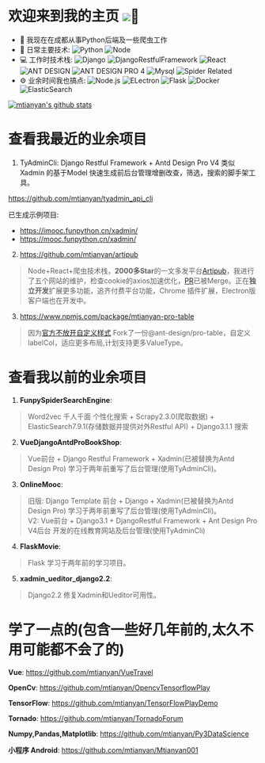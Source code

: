 # 欢迎来到我的主页  ![](https://visitor-badge.glitch.me/badge?page_id=mtianyan.readme)👋

- 🏢 我现在在成都从事Python后端及一些爬虫工作
- 🚀 日常主要技术:
  ![Python](https://img.shields.io/badge/-Python-8fcfd1?style=plastic&logo=Python)
  ![Node](https://img.shields.io/badge/-JavaScript-black?style=plastic&logo=javascript)
- 💻 工作时技术栈:
  ![Django](https://img.shields.io/badge/-Django-092E20?style=plastic&logo=Django)
  ![DjangoRestfulFramework](https://img.shields.io/badge/Django%20REST%20framework-latest-red)
  ![React](https://img.shields.io/badge/-React-3b2e5a?style=plastic&logo=react)
  ![ANT DESIGN](https://img.shields.io/badge/antd-4-blue)
  ![ANT DESIGN PRO 4](  https://img.shields.io/badge/antd--design--pro-4-blue)
  ![Mysql](https://img.shields.io/badge/mysql-8-yellowgreen)
  ![Spider Related](https://img.shields.io/badge/Spider%20Related-all-lightgrey) 
- ⚙️ 业余时间我也搞点: 
![Node.js](https://img.shields.io/badge/node-latest-green)
![ELectron](https://img.shields.io/badge/ELectron-latest-orange)
![Flask](https://img.shields.io/badge/flask-latest-brightgreen)
![Docker](https://img.shields.io/badge/docker-latest-yellow)
![ElasticSearch](https://img.shields.io/badge/Elasticsearch-latest-green)

[![mtianyan's github stats](https://github-readme-stats.vercel.app/api?username=mtianyan&show_icons=true)](https://github.com/mtianyan)

# 查看我最近的业余项目	
1. TyAdminCli: Django Restful Framework + Antd Design Pro V4 类似Xadmin 的基于Model 快速生成前后台管理增删改查，筛选，搜索的脚手架工具。	

https://github.com/mtianyan/tyadmin_api_cli	

已生成示例项目: 	

- https://imooc.funpython.cn/xadmin/	
- https://mooc.funpython.cn/xadmin/ 	


2. https://github.com/mtianyan/artipub	

>Node+React+爬虫技术栈，**2000多Star**的一文多发平台[Artipub](https://github.com/crawlab-team/artipub)，我进行了五个网站的维护，检查cookie的axios加速优化，[PR](https://github.com/crawlab-team/artipub/pull/110)已被Merge。正在**独立开发**扩展更多功能，追齐付费平台功能，Chrome 插件扩展，Electron版客户端也在开发中。	
3. https://www.npmjs.com/package/mtianyan-pro-table	

>因为[官方不放开自定义样式](https://github.com/ant-design/pro-table/issues/292) Fork了一份@ant-design/pro-table，自定义labelCol，适应更多布局,计划支持更多ValueType。	
# 查看我以前的业余项目	

1. **FunpySpiderSearchEngine**: 	
>Word2vec 千人千面 个性化搜索 + Scrapy2.3.0(爬取数据) + ElasticSearch7.9.1(存储数据并提供对外Restful API) + Django3.1.1 搜索	
2. **VueDjangoAntdProBookShop**: 	
>Vue前台 + Django Restful Framework + Xadmin(已被替换为Antd Design Pro) 学习于两年前重写了后台管理(使用TyAdminCli)。	
3. **OnlineMooc**: 	
>旧版: Django Template 前台 + Django + Xadmin(已被替换为Antd Design Pro) 学习于两年前重写了后台管理(使用TyAdminCli)。	
>V2: Vue前台 + Django3.1 + DjangoRestful Framework + Ant Design Pro V4后台 开发的在线教育网站及后台管理(使用TyAdminCli)	
4. **FlaskMovie**: 	
>Flask 学习于两年前的学习项目。	
5. **xadmin_ueditor_django2.2**: 	
>Django2.2 修复Xadmin和Ueditor可用性。	
# 学了一点的(包含一些好几年前的,太久不用可能都不会了的)	

**Vue**: https://github.com/mtianyan/VueTravel	

**OpenCv**: https://github.com/mtianyan/OpencvTensorflowPlay	

**TensorFlow**: https://github.com/mtianyan/TensorFlowPlayDemo	

**Tornado**: https://github.com/mtianyan/TornadoForum	

**Numpy,Pandas,Matplotlib**: https://github.com/mtianyan/Py3DataScience	

**小程序 Android**: https://github.com/mtianyan/Mtianyan001
